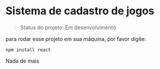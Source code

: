 <h1>Sistema de cadastro de jogos</h1>

>Status do projeto: Em desenvolvimento

para rodar esse projeto em sua máquina, por favor digite:

```
npm install react
```
Nada de mais
